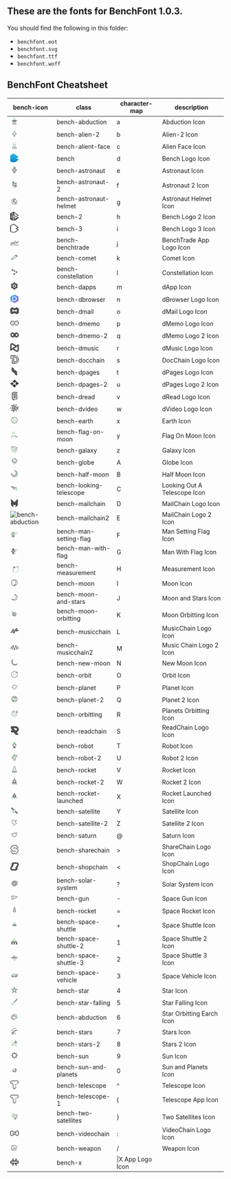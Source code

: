 ## These are the fonts for BenchFont 1.0.3.

You should find the following in this folder:

- `benchfont.eot`
- `benchfont.svg`
- `benchfont.ttf`
- `benchfont.woff`


## BenchFont Cheatsheet

| bench-icon | class | character-map | description |
|------------|-------|---------------|-------------|
|<img src="../../../icons/abduction.svg" width="20" height="20" alt="bench-abduction"/>|bench-abduction|a|Abduction Icon|
|<img src="../../../icons/alien-2.svg" width="20" height="20" alt="bench-abduction"/>|bench-alien-2|b|Alien-2 Icon|
|<img src="../../../icons/alien-face.svg" width="20" height="20" alt="bench-abduction"/>|bench-alient-face|c|Alien Face Icon|
|<img src="../../../icons/bench-2.svg" width="20" height="20" alt="bench"/>|bench|d|Bench Logo Icon|
|<img src="../../../icons/astronaut.svg" width="20" height="20" alt="bench-astronaut"/>|bench-astronaut|e|Astronaut Icon|
|<img src="../../../icons/astronaut-2.svg" width="20" height="20" alt="bench-abduction"/>|bench-astronaut-2|f|Astronaut 2 Icon|
|<img src="../../../icons/astronaut-helmet.svg" width="20" height="20" alt="bench-abduction"/>|bench-astronaut-helmet|g|Astronaut Helmet Icon|
|<img src="../../../icons/bench-6.svg" width="20" height="20" alt="bench-2"/>|bench-2|h|Bench Logo 2 Icon|
|<img src="../../../icons/bench-7.svg" width="20" height="20" alt="bench-3"/>|bench-3|i|Bench Logo 3 Icon|
|<img src="../../../icons/benchtrade.svg" width="20" height="20" alt="bench-abduction"/>|bench-benchtrade|j|BenchTrade App Logo Icon|
|<img src="../../../icons/comet.svg" width="20" height="20" alt="bench-abduction"/>|bench-comet|k|Comet Icon|
|<img src="../../../icons/constellation.svg" width="20" height="20" alt="bench-abduction"/>|bench-constellation|l|Constellation Icon|
|<img src="../../../icons/dapps.svg" width="20" height="20" alt="bench-abduction"/>|bench-dapps|m|dApp Icon|
|<img src="../../../icons/dbrowser.svg" width="20" height="20" alt="bench-abduction"/>|bench-dbrowser|n|dBrowser Logo Icon|
|<img src="../../../icons/dmail.svg" width="20" height="20" alt="bench-abduction"/>|bench-dmail|o|dMail Logo Icon|
|<img src="../../../icons/dmemo.svg" width="20" height="20" alt="bench-abduction"/>|bench-dmemo|p|dMemo Logo Icon|
|<img src="../../../icons/dmemo-2.svg" width="20" height="20" alt="bench-abduction"/>|bench-dmemo-2|q|dMemo Logo 2 Icon|
|<img src="../../../icons/dmusic.svg" width="20" height="20" alt="bench-abduction"/>|bench-dmusic|r|dMusic Logo Icon|
|<img src="../../../icons/docchain.svg" width="20" height="20" alt="bench-abduction"/>|bench-docchain|s|DocChain Logo Icon|
|<img src="../../../icons/dpages.svg" width="20" height="20" alt="bench-abduction"/>|bench-dpages|t|dPages Logo Icon|
|<img src="../../../icons/dpages-2.svg" width="20" height="20" alt="bench-abduction"/>|bench-dpages-2|u|dPages Logo 2 Icon|
|<img src="../../../icons/dread.svg" width="20" height="20" alt="bench-abduction"/>|bench-dread|v|dRead Logo Icon|
|<img src="../../../icons/dvideo.svg" width="20" height="20" alt="bench-abduction"/>|bench-dvideo|w|dVideo Logo Icon|
|<img src="../../../icons/earth.svg" width="20" height="20" alt="bench-abduction"/>|bench-earth|x|Earth Icon|
|<img src="../../../icons/flag-on-moon.svg" width="20" height="20" alt="bench-abduction"/>|bench-flag-on-moon|y|Flag On Moon Icon|
|<img src="../../../icons/galaxy.svg" width="20" height="20" alt="bench-abduction"/>|bench-galaxy|z|Galaxy Icon|
|<img src="../../../icons/globe.svg" width="20" height="20" alt="bench-abduction"/>|bench-globe|A|Globe Icon|
|<img src="../../../icons/half-moon.svg" width="20" height="20" alt="bench-abduction"/>|bench-half-moon|B|Half Moon Icon|
|<img src="../../../icons/looking-telescope.svg" width="20" height="20" alt="bench-abduction"/>|bench-looking-telescope|C|Looking Out A Telescope Icon|
|<img src="../../../icons/mailchain.svg" width="20" height="20" alt="bench-abduction"/>|bench-mailchain|D|MailChain Logo Icon|
|<img src="../../../icons/mailchain-2.svg" width="20" height="20" alt="bench-abduction"/>|bench-mailchain2|E|MailChain Logo 2 Icon|
|<img src="../../../icons/man-setting-flag.svg" width="20" height="20" alt="bench-abduction"/>|bench-man-setting-flag|F|Man Setting Flag Icon|
|<img src="../../../icons/man-with-flag.svg" width="20" height="20" alt="bench-abduction"/>|bench-man-with-flag|G|Man With Flag Icon|
|<img src="../../../icons/measurement.svg" width="20" height="20" alt="bench-abduction"/>|bench-measurement|H|Measurement Icon|
|<img src="../../../icons/moon.svg" width="20" height="20" alt="bench-abduction"/>|bench-moon|I|Moon Icon|
|<img src="../../../icons/moon-and-stars.svg" width="20" height="20" alt="bench-abduction"/>|bench-moon-and-stars|J|Moon and Stars Icon|
|<img src="../../../icons/moon-orbitting.svg" width="20" height="20" alt="bench-abduction"/>|bench-moon-orbitting|K|Moon Orbitting Icon|
|<img src="../../../icons/musicchain.svg" width="20" height="20" alt="bench-abduction"/>|bench-musicchain|L|MusicChain Logo Icon|
|<img src="../../../icons/musicchain2.svg" width="20" height="20" alt="bench-abduction"/>|bench-musicchain2|M|Music Chain Logo 2 Icon|
|<img src="../../../icons/new-moon.svg" width="20" height="20" alt="bench-abduction"/>|bench-new-moon|N|New Moon Icon|
|<img src="../../../icons/orbit.svg" width="20" height="20" alt="bench-abduction"/>|bench-orbit|O|Orbit Icon|
|<img src="../../../icons/planet.svg" width="20" height="20" alt="bench-abduction"/>|bench-planet|P|Planet Icon|
|<img src="../../../icons/planet-2.svg" width="20" height="20" alt="bench-abduction"/>|bench-planet-2|Q|Planet 2 Icon|
|<img src="../../../icons/planets-orbitting.svg" width="20" height="20" alt="bench-abduction"/>|bench-orbitting|R|Planets Orbitting Icon|
|<img src="../../../icons/readchain.svg" width="20" height="20" alt="bench-abduction"/>|bench-readchain|S|ReadChain Logo Icon|
|<img src="../../../icons/robot.svg" width="20" height="20" alt="bench-abduction"/>|bench-robot|T|Robot Icon|
|<img src="../../../icons/robot-2.svg" width="20" height="20" alt="bench-abduction"/>|bench-robot-2|U|Robot 2 Icon|
|<img src="../../../icons/rocket.svg" width="20" height="20" alt="bench-abduction"/>|bench-rocket|V|Rocket Icon|
|<img src="../../../icons/rocket-2.svg" width="20" height="20" alt="bench-abduction"/>|bench-rocket-2|W|Rocket 2 Icon|
|<img src="../../../icons/rocket-launched.svg" width="20" height="20" alt="bench-abduction"/>|bench-rocket-launched|X|Rocket Launched Icon|
|<img src="../../../icons/satellite.svg" width="20" height="20" alt="bench-abduction"/>|bench-satellite|Y|Satellite Icon|
|<img src="../../../icons/satellite-2.svg" width="20" height="20" alt="bench-abduction"/>|bench-satellite-2|Z|Satellite 2 Icon|
|<img src="../../../icons/saturn.svg" width="20" height="20" alt="bench-abduction"/>|bench-saturn|@|Saturn Icon|
|<img src="../../../icons/sharechain.svg" width="20" height="20" alt="bench-abduction"/>|bench-sharechain|>|ShareChain Logo Icon|
|<img src="../../../icons/shopchain.svg" width="20" height="20" alt="bench-abduction"/>|bench-shopchain|<|ShopChain Logo Icon|
|<img src="../../../icons/solar-system.svg" width="20" height="20" alt="bench-abduction"/>|bench-solar-system|?|Solar System Icon|
|<img src="../../../icons/space-gun.svg" width="20" height="20" alt="bench-abduction"/>|bench-gun|-|Space Gun Icon|
|<img src="../../../icons/space-rocket.svg" width="20" height="20" alt="bench-abduction"/>|bench-rocket|=|Space Rocket Icon|
|<img src="../../../icons/space-shuttle.svg" width="20" height="20" alt="bench-abduction"/>|bench-space-shuttle|+|Space Shuttle Icon|
|<img src="../../../icons/space-shuttle-2.svg" width="20" height="20" alt="bench-abduction"/>|bench-space-shuttle-2|1|Space Shuttle 2 Icon|
|<img src="../../../icons/space-shuttle-3.svg" width="20" height="20" alt="bench-abduction"/>|bench-space-shuttle-3|2|Space Shuttle 3 Icon|
|<img src="../../../icons/space-vehicle.svg" width="20" height="20" alt="bench-abduction"/>|bench-space-vehicle|3|Space Vehicle Icon|
|<img src="../../../icons/star.svg" width="20" height="20" alt="bench-abduction"/>|bench-star|4|Star Icon|
|<img src="../../../icons/star-falling.svg" width="20" height="20" alt="bench-abduction"/>|bench-star-falling|5|Star Falling Icon|
|<img src="../../../icons/star-orbitting-earth.svg" width="20" height="20" alt="bench-star-orbitting-earth"/>|bench-abduction|6|Star Orbitting Earch Icon|
|<img src="../../../icons/stars.svg" width="20" height="20" alt="bench-abduction"/>|bench-stars|7|Stars Icon|
|<img src="../../../icons/stars-2.svg" width="20" height="20" alt="bench-abduction"/>|bench-stars-2|8|Stars 2 Icon|
|<img src="../../../icons/sun.svg" width="20" height="20" alt="bench-abduction"/>|bench-sun|9|Sun Icon|
|<img src="../../../icons/sun-and-planets.svg" width="20" height="20" alt="bench-abduction"/>|bench-sun-and-planets|0|Sun and Planets Icon|
|<img src="../../../icons/telescope.svg" width="20" height="20" alt="bench-abduction"/>|bench-telescope|^|Telescope Icon|
|<img src="../../../icons/telescope.svg" width="20" height="20" alt="bench-abduction"/>|bench-telescope-1|{|Telescope App Icon|
|<img src="../../../icons/two-satellites.svg" width="20" height="20" alt="bench-abduction"/>|bench-two-satellites|}|Two Satellites Icon|
|<img src="../../../icons/videochain.svg" width="20" height="20" alt="bench-abduction"/>|bench-videochain|:|VideoChain Logo Icon|
|<img src="../../../icons/weapon.svg" width="20" height="20" alt="bench-abduction"/>|bench-weapon|/|Weapon Icon|
|<img src="../../../icons/x.svg" width="20" height="20" alt="bench-abduction"/>|bench-x|\|X App Logo Icon|
